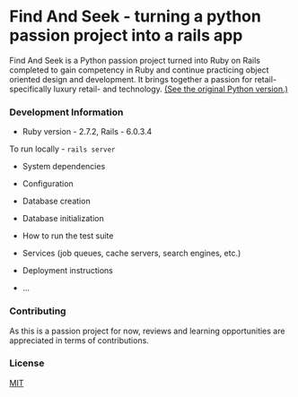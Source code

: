 # Find And Seek - turning a python passion project into a rails app

Find And Seek is a Python passion project turned into Ruby on Rails completed to gain competency in Ruby and continue practicing object oriented design and development. It brings together a passion for retail- specifically luxury retail- and technology. [(See the original Python version.)](https://github.com/maribies/python_passion_project_app)

### Development Information

* Ruby version - 2.7.2, Rails - 6.0.3.4

To run locally - `rails server`

* System dependencies

* Configuration

* Database creation

* Database initialization

* How to run the test suite

* Services (job queues, cache servers, search engines, etc.)

* Deployment instructions

* ...

### Contributing
As this is a passion project for now, reviews and learning opportunities are appreciated in terms of contributions.

### License
[MIT](https://choosealicense.com/licenses/mit/)
